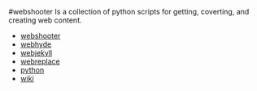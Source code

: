 #webshooter
Is a collection of python scripts for getting, coverting, and creating web content.

* [webshooter](https://github.com/webshootertk/webshooter/wiki)
* [webhyde](https://github.com/webshootertk/webshooter/wiki/webhyde)
* [webjekyll](https://github.com/webshootertk/webshooter/wiki/webjekyll)
* [webreplace](https://github.com/webshootertk/webshooter/wiki/webreplace)
* [python](https://github.com/webshootertk/webshooter/wiki/Python)
* [wiki](https://github.com/webshootertk/webshooter/wiki)
